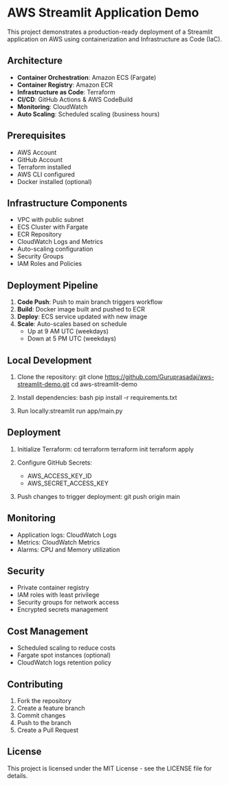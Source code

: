 # AWS Streamlit Application Demo

This project demonstrates a production-ready deployment of a Streamlit application on AWS using containerization and Infrastructure as Code (IaC).

## Architecture

- **Container Orchestration**: Amazon ECS (Fargate)
- **Container Registry**: Amazon ECR
- **Infrastructure as Code**: Terraform
- **CI/CD**: GitHub Actions & AWS CodeBuild
- **Monitoring**: CloudWatch
- **Auto Scaling**: Scheduled scaling (business hours)

## Prerequisites

- AWS Account
- GitHub Account
- Terraform installed
- AWS CLI configured
- Docker installed (optional)

## Infrastructure Components

- VPC with public subnet
- ECS Cluster with Fargate
- ECR Repository
- CloudWatch Logs and Metrics
- Auto-scaling configuration
- Security Groups
- IAM Roles and Policies

## Deployment Pipeline

1. **Code Push**: Push to main branch triggers workflow
2. **Build**: Docker image built and pushed to ECR
3. **Deploy**: ECS service updated with new image
4. **Scale**: Auto-scales based on schedule
   - Up at 9 AM UTC (weekdays)
   - Down at 5 PM UTC (weekdays)

## Local Development

1. Clone the repository:
git clone https://github.com/Guruprasadaj/aws-streamlit-demo.git
cd aws-streamlit-demo

2. Install dependencies:
bash
pip install -r requirements.txt

3. Run locally:streamlit run app/main.py
## Deployment

1. Initialize Terraform:
cd terraform
terraform init
terraform apply

2. Configure GitHub Secrets:
   - AWS_ACCESS_KEY_ID
   - AWS_SECRET_ACCESS_KEY

3. Push changes to trigger deployment:
git push origin main

## Monitoring

- Application logs: CloudWatch Logs
- Metrics: CloudWatch Metrics
- Alarms: CPU and Memory utilization

## Security

- Private container registry
- IAM roles with least privilege
- Security groups for network access
- Encrypted secrets management

## Cost Management

- Scheduled scaling to reduce costs
- Fargate spot instances (optional)
- CloudWatch logs retention policy

## Contributing

1. Fork the repository
2. Create a feature branch
3. Commit changes
4. Push to the branch
5. Create a Pull Request

## License

This project is licensed under the MIT License - see the LICENSE file for details.
